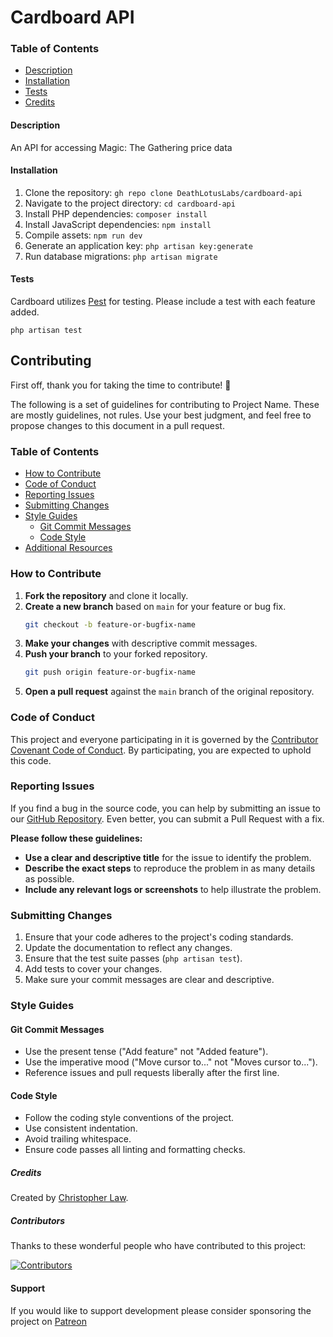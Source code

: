 # Cardboard API

### Table of Contents
- [Description](#description)
- [Installation](#installation)
- [Tests](#tests)
- [Credits](#credits)

#### <a id="description">Description</a>
An API for accessing Magic: The Gathering price data

#### <a id="installation">Installation</a>
1. Clone the repository: `gh repo clone DeathLotusLabs/cardboard-api`
2. Navigate to the project directory: `cd cardboard-api`
3. Install PHP dependencies: `composer install`
4. Install JavaScript dependencies: `npm install`
5. Compile assets: `npm run dev`
6. Generate an application key: `php artisan key:generate`
7. Run database migrations: `php artisan migrate`

#### <a id="tests">Tests</a>
Cardboard utilizes <a target="_blank" href="https://www.pestphp.com">Pest</a> for testing. Please include a test with each feature added.

```
php artisan test
```

## Contributing

First off, thank you for taking the time to contribute! 🎉

The following is a set of guidelines for contributing to Project Name. These are mostly guidelines, not rules. Use your best judgment, and feel free to propose changes to this document in a pull request.

### Table of Contents
- [How to Contribute](#how-to-contribute)
- [Code of Conduct](#code-of-conduct)
- [Reporting Issues](#reporting-issues)
- [Submitting Changes](#submitting-changes)
- [Style Guides](#style-guides)
  - [Git Commit Messages](#git-commit-messages)
  - [Code Style](#code-style)
- [Additional Resources](#additional-resources)

### How to Contribute

1. **Fork the repository** and clone it locally.
2. **Create a new branch** based on `main` for your feature or bug fix.
    ```sh
    git checkout -b feature-or-bugfix-name
    ```
3. **Make your changes** with descriptive commit messages.
4. **Push your branch** to your forked repository.
    ```sh
    git push origin feature-or-bugfix-name
    ```
5. **Open a pull request** against the `main` branch of the original repository.

### Code of Conduct

This project and everyone participating in it is governed by the [Contributor Covenant Code of Conduct](https://www.contributor-covenant.org/version/2/0/code_of_conduct.html). By participating, you are expected to uphold this code.

### Reporting Issues

If you find a bug in the source code, you can help by submitting an issue to our [GitHub Repository](https://github.com/deathlotuslabs/cardboard/issues). Even better, you can submit a Pull Request with a fix.

**Please follow these guidelines:**
- **Use a clear and descriptive title** for the issue to identify the problem.
- **Describe the exact steps** to reproduce the problem in as many details as possible.
- **Include any relevant logs or screenshots** to help illustrate the problem.

### Submitting Changes

1. Ensure that your code adheres to the project's coding standards.
2. Update the documentation to reflect any changes.
3. Ensure that the test suite passes (`php artisan test`).
4. Add tests to cover your changes.
5. Make sure your commit messages are clear and descriptive.

### Style Guides

#### Git Commit Messages

- Use the present tense ("Add feature" not "Added feature").
- Use the imperative mood ("Move cursor to..." not "Moves cursor to...").
- Reference issues and pull requests liberally after the first line.

#### Code Style

- Follow the coding style conventions of the project.
- Use consistent indentation.
- Avoid trailing whitespace.
- Ensure code passes all linting and formatting checks.


##### <a id="credits">Credits</a>
Created by <a target="_blank" href="https://x.com/ChristopherLaw_">Christopher Law</a>.

##### Contributors

Thanks to these wonderful people who have contributed to this project:

[![Contributors](https://contrib.rocks/image?repo=DeathLotusLabs/cardboard-api)](https://github.com/deathlotuslabs/cardboard-api/graphs/contributors)

#### <a id="support">Support</a>
If you would like to support development please consider sponsoring the project on <a target="_blank" href="https://www.patreon.com/DeathLotusLabs">Patreon</a>
